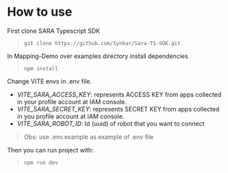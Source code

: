 # How to use

First clone SARA Typescript SDK

> `git clone https://github.com/Synkar/Sara-TS-SDK.git`

In Mapping-Demo over examples directory install dependencies

> `npm install`

Change VITE envs in .env file.

 - _VITE_SARA_ACCESS_KEY_: represents ACCESS KEY from apps collected in your profile account at IAM console.
 - _VITE_SARA_SECRET_KEY_: represents SECRET KEY from apps collected in you profile account at IAM console.
 - _VITE_SARA_ROBOT_ID_: Id (uuid) of robot that you want to connect

> Obs: use .env.example as example of .env file

Then you can run project with:

> `npm run dev`
